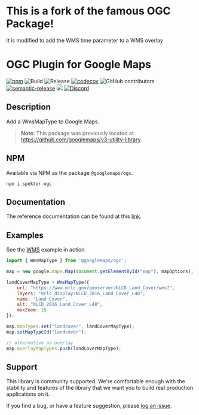 
# This is a fork of the famous OGC Package!
It is modified to add the WMS time parameter to a WMS overlay


# OGC Plugin for Google Maps

[![npm](https://img.shields.io/npm/v/@googlemaps/ogc)](https://www.npmjs.com/package/@googlemaps/ogc)
![Build](https://github.com/googlemaps/js-ogc/workflows/Test/badge.svg)
![Release](https://github.com/googlemaps/js-ogc/workflows/Release/badge.svg)
[![codecov](https://codecov.io/gh/googlemaps/js-ogc/branch/main/graph/badge.svg)](https://codecov.io/gh/googlemaps/js-ogc)
![GitHub contributors](https://img.shields.io/github/contributors/googlemaps/js-ogc?color=green)
[![semantic-release](https://img.shields.io/badge/%20%20%F0%9F%93%A6%F0%9F%9A%80-semantic--release-e10079.svg)](https://github.com/semantic-release/semantic-release)
[![](https://github.com/jpoehnelt/in-solidarity-bot/raw/main/static//badge-flat.png)](https://github.com/apps/in-solidarity)
[![Discord](https://img.shields.io/discord/676948200904589322?color=6A7EC2&logo=discord&logoColor=ffffff)](https://discord.gg/jRteCzP)

## Description

Add a WmsMapType to Google Maps.

> **Note**: This package was previously located at https://github.com/googlemaps/v3-utility-library.

## NPM

Available via NPM as the package `@googlemaps/ogc`.

``` shell
npm i spekter-ogc
```

## Documentation

The reference documentation can be found at this [link](https://googlemaps.github.io/js-ogc).

## Examples

See the [WMS](https://googlemaps.github.io/js-ogc/examples/wmslayer.html) example in action.


``` javascript
import { WmsMapType } from '@googlemaps/ogc';

map = new google.maps.Map(document.getElementById("map"), mapOptions);

landCoverMapType = WmsMapType({
    url: "https://www.mrlc.gov/geoserver/NLCD_Land_Cover/wms?",
    layers: "mrlc_display:NLCD_2016_Land_Cover_L48",
    name: "Land Cover",
    alt: "NLCD_2016_Land_Cover_L48",
    maxZoom: 18
});

map.mapTypes.set("landcover", landCoverMapType);
map.setMapTypeId("landcover");

// alternative as overlay
map.overlayMapTypes.push(landCoverMapType);
```

## Support

This library is community supported. We're comfortable enough with the stability and features of
the library that we want you to build real production applications on it.

If you find a bug, or have a feature suggestion, please [log an issue][issues].

[issues]: https://github.com/googlemaps/js-ogc/issues

